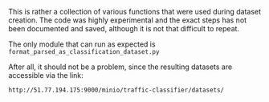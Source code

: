 This is rather a collection of various functions that were used
during dataset creation. The code was highly experimental and the exact steps
has not been documented and saved, although it is not that 
difficult to repeat.

The only module that can run as expected is `format_parsed_as_classification_dataset.py`

After all, it should not be a problem, since the resulting datasets are 
accessible via the link:
```
http://51.77.194.175:9000/minio/traffic-classifier/datasets/
```